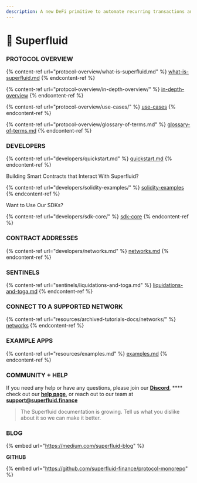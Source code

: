 ```yaml
---
description: A new DeFi primitive to automate recurring transactions and monetize Web3
---
```


# 🌊 Superfluid

### PROTOCOL OVERVIEW

{% content-ref url="protocol-overview/what-is-superfluid.md" %}
[what-is-superfluid.md](protocol-overview/what-is-superfluid.md)
{% endcontent-ref %}

{% content-ref url="protocol-overview/in-depth-overview/" %}
[in-depth-overview](protocol-overview/in-depth-overview/)
{% endcontent-ref %}

{% content-ref url="protocol-overview/use-cases/" %}
[use-cases](protocol-overview/use-cases/)
{% endcontent-ref %}

{% content-ref url="protocol-overview/glossary-of-terms.md" %}
[glossary-of-terms.md](protocol-overview/glossary-of-terms.md)
{% endcontent-ref %}

### DEVELOPERS

{% content-ref url="developers/quickstart.md" %}
[quickstart.md](developers/quickstart.md)
{% endcontent-ref %}

Building Smart Contracts that Interact With Superfluid?

{% content-ref url="developers/solidity-examples/" %}
[solidity-examples](developers/solidity-examples/)
{% endcontent-ref %}

Want to Use Our SDKs?

{% content-ref url="developers/sdk-core/" %}
[sdk-core](developers/sdk-core/)
{% endcontent-ref %}

### CONTRACT ADDRESSES

{% content-ref url="developers/networks.md" %}
[networks.md](developers/networks.md)
{% endcontent-ref %}

### SENTINELS

{% content-ref url="sentinels/liquidations-and-toga.md" %}
[liquidations-and-toga.md](sentinels/liquidations-and-toga.md)
{% endcontent-ref %}

### CONNECT TO A SUPPORTED NETWORK

{% content-ref url="resources/archived-tutorials-docs/networks/" %}
[networks](resources/archived-tutorials-docs/networks/)
{% endcontent-ref %}

### EXAMPLE APPS

{% content-ref url="resources/examples.md" %}
[examples.md](resources/examples.md)
{% endcontent-ref %}

### COMMUNITY + HELP

If you need any help or have any questions, please join our [**Discord**](http://discord.superfluid.finance/), \*\*\*\* check out our [**help page**](http://help.superfluid.finance/), or reach out to our team at **support@superfluid.finance**

> The Superfluid documentation is growing. Tell us what you dislike about it so we can make it better.

### **BLOG**

{% embed url="https://medium.com/superfluid-blog" %}

**GITHUB**

{% embed url="https://github.com/superfluid-finance/protocol-monorepo" %}
